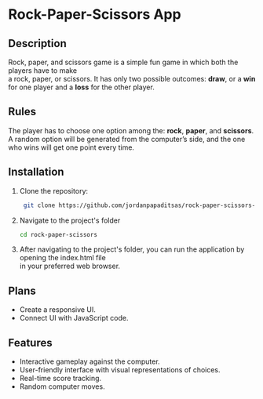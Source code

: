 # Rock-Paper-Scissors App

## Description  
Rock, paper, and scissors game is a simple fun game in which both the players have to make  
a rock, paper, or scissors. 
It has only two possible outcomes:  **draw**, or a **win** for one player and a **loss** for the other player.  

## Rules  
The player has to choose one option among the: **rock**, **paper**, and **scissors**.  
A random option will be generated from the computer’s side, and the one who wins will get one point every time.

## Installation

1. Clone the repository:

   ```bash
    git clone https://github.com/jordanpapaditsas/rock-paper-scissors-app.git
   ```
2. Navigate to the project's folder
   ```bash
   cd rock-paper-scissors 
   ```
3. After navigating to the project's folder, you can run the application by opening the index.html file  
in your preferred web browser.   
   
## Plans  
- Create a responsive UI.
- Connect UI with JavaScript code.

## Features
<ul>
  <li>Interactive gameplay against the computer.</li>
  <li>User-friendly interface with visual representations of choices.</li>
  <li>Real-time score tracking.</li>
  <li>Random computer moves.</li>
</ul>
